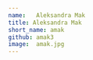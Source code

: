 ```yaml
---
name:   Aleksandra Mak
title: Aleksandra Mak
short_name: amak
github: amak3
image:  amak.jpg
---
```

